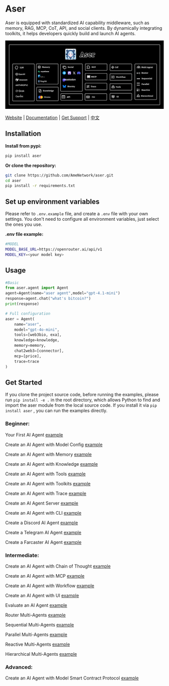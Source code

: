 # Aser

Aser is equipped with standardized AI capability middleware, such as memory, RAG, MCP, CoT, API, and social clients. By dynamically integrating toolkits, it helps developers quickly build and launch AI agents.

![](./examples/images/architecture.png)

[Website](https://ame.network) | [Documentation](https://docs.ame.network/aser/overview) | [Get Support](https://t.me/hello_rickey)  | [中文](./README_CN.md) 

## Installation

**Install from pypi:**

```bash
pip install aser
```

**Or clone the repository:**

```bash
git clone https://github.com/AmeNetwork/aser.git
cd aser
pip install -r requirements.txt
```

## Set up environment variables

Please refer to `.env.example` file, and create a `.env` file with your own settings. You don't need to configure all environment variables, just select the ones you use.  

**.env file example:**
```bash
#MODEL
MODEL_BASE_URL=https://openrouter.ai/api/v1
MODEL_KEY=<your model key>
```

## Usage
```python
#Basic
from aser.agent import Agent
agent=Agent(name="aser agent",model="gpt-4.1-mini")
response=agent.chat("what's bitcoin?")
print(response)
```
```python
# Full configuration
aser = Agent(
    name="aser",
    model="gpt-4o-mini", 
    tools=[web3bio, exa], 
    knowledge=knowledge,
    memory=memory,
    chat2web3=[connector],
    mcp=[price],
    trace=trace
)
```

## Get Started
If you clone the project source code, before running the examples, please run `pip install -e .` in the root directory, which allows Python to find and import the aser module from the local source code. If you install it via `pip install aser` , you can run the examples directly.

### Beginner: 
Your First AI Agent [example](./examples/agent.py)

Create an AI Agent with Model Config [example](./examples/agent_model.py)

Create an AI Agent with Memory [example](./examples/agent_memory.py)

Create an AI Agent with Knowledge [example](./examples/agent_knowledge.py)     

Create an AI Agent with Tools [example](./examples/agent_tools.py)  

Create an AI Agent with Toolkits [example](./examples/agent_toolkits.py)

Create an AI Agent with Trace [example](./examples/agent_trace.py)

Create an AI Agent Server [example](./examples/agent_api.py)

Create an AI Agent with CLI [example](./examples/agent_cli.py)

Create a Discord AI Agent [example](./examples/agent_discord.py)

Create a Telegram AI Agent [example](./examples/agent_telegram.py)

Create a Farcaster AI Agent [example](./examples/agent_farcaster.py)

### Intermediate:

Create an AI Agent with Chain of Thought [example](./examples/agent_cot.py)

Create an AI Agent with MCP [example](./examples/agent_mcp.py)

Create an AI Agent with Workflow [example](./examples/agent_workflow.py)

Create an AI Agent with UI [example](https://github.com/AmeNetwork/ame-ui)

Evaluate an AI Agent [example](./examples/agent_evaluation.py)

Router Multi-Agents [example](./examples/router_multi_agent.py)

Sequential Multi-Agents [example](./examples/sequential_multi_agent.py)

Parallel Multi-Agents [example](./examples/parallel_multi_agent.py)

Reactive Multi-Agents [example](./examples/reactive_multi_agent.py)

Hierarchical Multi-Agents [example](./examples/hierarchical_multi_agent.py)


### Advanced:

Create an AI Agent with Model Smart Contract Protocol [example](https://github.com/AmeNetwork/Model-Smart-Contract-Protocol)